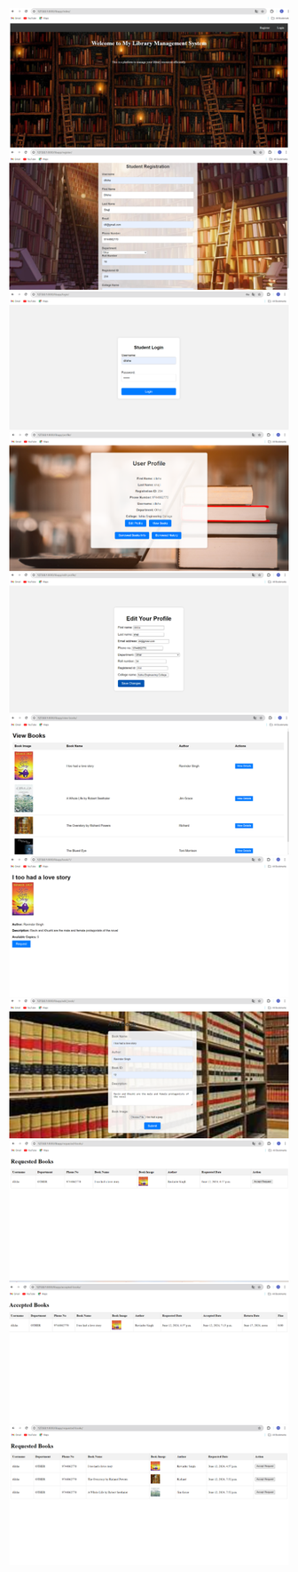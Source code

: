 ![Home Page](https://github.com/CintaShaji/Library-Management-System-Project-/blob/master/Screenshot%202024-06-13%20005732.png)
![Register Page ](https://github.com/CintaShaji/Library-Management-System-Project-/blob/master/Screenshot%202024-06-13%20010214.png)
![](https://github.com/CintaShaji/Library-Management-System-Project-/blob/master/Screenshot%202024-06-13%20010359.png)
![](https://github.com/CintaShaji/Library-Management-System-Project-/blob/master/Screenshot%202024-06-13%20010909.png)
![](https://github.com/CintaShaji/Library-Management-System-Project-/blob/master/Screenshot%202024-06-13%20010931.png)
![](https://github.com/CintaShaji/Library-Management-System-Project-/blob/master/Screenshot%202024-06-13%20010956.png)
![](https://github.com/CintaShaji/Library-Management-System-Project-/blob/master/Screenshot%202024-06-13%20011008.png)
![](https://github.com/CintaShaji/Library-Management-System-Project-/blob/master/Screenshot%202024-06-13%20011546.png)
![](https://github.com/CintaShaji/Library-Management-System-Project-/blob/master/Screenshot%202024-06-13%20011720.png)
![](https://github.com/CintaShaji/Library-Management-System-Project-/blob/master/Screenshot%202024-06-13%20012158.png)
![](https://github.com/CintaShaji/Library-Management-System-Project-/blob/master/Screenshot%202024-06-13%20012308.png)
